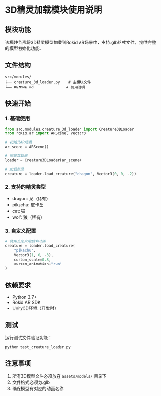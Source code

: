 # 3D精灵加载模块使用说明

## 模块功能
该模块负责将3D精灵模型加载到Rokid AR场景中，支持.glb格式文件，提供完整的模型初始化功能。

## 文件结构
```
src/modules/
├── creature_3d_loader.py    # 主模块文件
└── README.md               # 使用说明
```

## 快速开始

### 1. 基础使用
```python
from src.modules.creature_3d_loader import Creature3DLoader
from rokid.ar import ARScene, Vector3

# 初始化AR场景
ar_scene = ARScene()

# 创建加载器
loader = Creature3DLoader(ar_scene)

# 加载精灵
creature = loader.load_creature("dragon", Vector3(0, 0, -2))
```

### 2. 支持的精灵类型
- dragon: 龙（稀有）
- pikachu: 皮卡丘
- cat: 猫
- wolf: 狼（稀有）

### 3. 自定义配置
```python
# 使用自定义缩放和动画
creature = loader.load_creature(
    "pikachu", 
    Vector3(1, 0, -3), 
    custom_scale=0.8,
    custom_animation="run"
)
```

## 依赖要求
- Python 3.7+
- Rokid AR SDK
- Unity3D环境（开发时）

## 测试
运行测试文件验证功能：
```bash
python test_creature_loader.py
```

## 注意事项
1. 所有3D模型文件必须放在 `assets/models/` 目录下
2. 文件格式必须为.glb
3. 确保模型有对应的动画名称